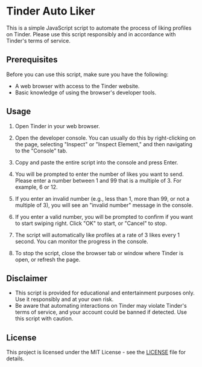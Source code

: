 # Tinder Auto Liker

This is a simple JavaScript script to automate the process of liking profiles on Tinder. Please use this script responsibly and in accordance with Tinder's terms of service.

## Prerequisites

Before you can use this script, make sure you have the following:

- A web browser with access to the Tinder website.
- Basic knowledge of using the browser's developer tools.

## Usage

1. Open Tinder in your web browser.

2. Open the developer console. You can usually do this by right-clicking on the page, selecting "Inspect" or "Inspect Element," and then navigating to the "Console" tab.

3. Copy and paste the entire script into the console and press Enter.

4. You will be prompted to enter the number of likes you want to send. Please enter a number between 1 and 99 that is a multiple of 3. For example, 6 or 12.

5. If you enter an invalid number (e.g., less than 1, more than 99, or not a multiple of 3), you will see an "invalid number" message in the console.

6. If you enter a valid number, you will be prompted to confirm if you want to start swiping right. Click "OK" to start, or "Cancel" to stop.

7. The script will automatically like profiles at a rate of 3 likes every 1 second. You can monitor the progress in the console.

8. To stop the script, close the browser tab or window where Tinder is open, or refresh the page.

## Disclaimer

- This script is provided for educational and entertainment purposes only. Use it responsibly and at your own risk.
- Be aware that automating interactions on Tinder may violate Tinder's terms of service, and your account could be banned if detected. Use this script with caution.

## License

This project is licensed under the MIT License - see the [LICENSE](LICENSE) file for details.
